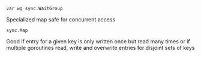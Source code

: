 ```
var wg sync.WaitGroup
```

Specialized map safe for concurrent access
```
sync.Map 
```
Good if entry for a given key is only written once but read many times or if multiple goroutines read, write and overwrite entries for disjoint sets of keys